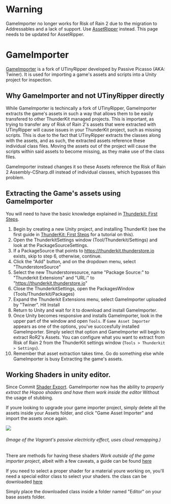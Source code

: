 # Warning

GameImporter no longer works for Risk of Rain 2 due to the migration to Addressables and a lack of support. Use [AssetRipper](https://github.com/AssetRipper/AssetRipper) instead. This page needs to be updated for AssetRipper.

# GameImporter
[GameImporter](https://github.com/PassivePicasso/GameImporter) is a fork of UTinyRipper developed by Passive Picasso (AKA: Twiner). It is used for importing a game's assets and scripts into a Unity project for inspection.

## Why GameImporter and not UTinyRipper directly
While GameImporter is techincally a fork of UTinyRipper, GameImporter extracts the game's assets in such a way that allows them to be easily transfered to other ThunderKit managed projects. This is important, as trying to transfer any of Risk of Rain 2's assets that were extracted with UTinyRipper will cause issues in your ThunderKit project, such as missing scripts. This is due to the fact that UTinyRipper extracts the classes along with the assets, and as such, the extracted assets reference these individual class files. Moving the assets out of the project will cause the scripts within said assets to become missing, as they make use of the class files.

GameImporter instead changes it so these Assets reference the Risk of Rain 2 Assembly-CSharp.dll instead of individual classes, which bypasses this problem.

## Extracting the Game's assets using GameImporter

You will need to have the basic knowledge explained in [Thunderkit: First Steps](https://github.com/risk-of-thunder/R2Wiki/wiki/Thunderkit:-First-Steps).

1. Begin by creating a new Unity project, and installing ThunderKit (see the first guide in [ThunderKit: First Steps](https://github.com/risk-of-thunder/R2Wiki/wiki/Thunderkit:-First-Steps) for a tutorial on this).
2. Open the ThunderkitSettings window (Tool/Thunderkit/Settings) and look at the PackageSourceSettings.
3. If a PackageSource that points to https://thunderkit.thunderstore.io exists, skip to step 6, otherwise, continue.
4. Click the "Add" button, and on the dropdown menu, select "ThunderstoreSource"
5. Select the new Thunderstoresource, name "Package Source:" to "Thunderkit Extensions" and "URL:" to "https://thunderkit.thunderstore.io"
6. Close the ThunderkitSettings, open the PackagesWindow (Tools/Thunderkit/Packages)
7. Expand the Thunderkit Extensions menu, select GameImporter uploaded by "Twiner". Hit Install
8. Return to Unity and wait for it to download and install GameImporter.
9. Once Unity becomes responsive and installs GameImporter, look in the upper part of the window and open `Tools`. If `Game Asset Importer` appears as one of the options, you've succcesfully installed GameImporter. Simply select that option and GameImporter will begin to extract RoR2's Assets. You can configure what you want to extract from Risk of Rain 2 from the ThunderKit settings window (`Tools > Thunderkit > Settings`).
10. Remember that asset extraction takes time. Go do something else while GameImporter is busy Extracting the game's assets.

## Working Shaders in unity editor.

Since Commit [Shader Export](https://github.com/PassivePicasso/GameImporter/commit/65b3ecfa0e6fb34fa4fcdbf67915672119a88985). GameImporter now has the ability to *properly extract the Hopoo shaders and have them work inside the editor* Without the usage of stubbing.

If youre looking to upgrade your game importer project, simply delete all the assets inside your Assets folder, and click "Game Asset Importer" and import the assets once again.

![](https://cdn.discordapp.com/attachments/873741640198672404/888814017563471963/0042d63748d76fdc67fdc056667e336a.png)

###### (Image of the Vagrant's passive electricity effect, uses cloud remapping.)

There are methods for having these shaders *Work outside of the game importer project*, albeit with a few caveats, a guide can be found [here](https://github.com/risk-of-thunder/R2Wiki/wiki/Working-Shaders-outside-of-a-Game-Importer-Project.)

If you need to select a proper shader for a material youre working on, you'll need a special editor class to select your shaders. the class can be downloaded [here](https://cdn.discordapp.com/attachments/562704639569428506/888431119052193872/ExtraShaderPicker.cs)

Simply place the downloaded class inside a folder named "Editor" on your base assets folder.